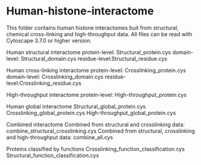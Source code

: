 # Human-histone-interactome
This folder contains human histone interactomes buit from structural, chemical cross-linking and high-throughput data.
All files can be read with Cytoscape 3.7.0 or higher version.

Human structural interactome
protein-level: Structural_protein.cys
domain-level: Structural_domain.cys
residue-level:Structural_residue.cys

Human cross-linking interactome
protein-level: Crosslinking_protein.cys
domain-level: Crosslinking_domain.cys
residue-level:Crosslinking_residue.cys

High-throughput interactome
protein-level: High-throughput_protein.cys

Human global interactome
Structural_global_protein.cys
Crosslinking_global_protein.cys
High-throughput_global_protein.cys

Combined interactome
Combined from structural and crosslinking data: combine_structural_crosslinking.cys
Combined from structural, crosslinking and high-throughput data: combine_all.cys

Proteins classified by functions
Crosslinking_function_classification.cys
Structural_function_classification.cys
